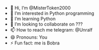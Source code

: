 - 👋 Hi, I’m @MisterToken2000
- 👀 I’m interested in Python programming
- 🌱 I’m learning Python
- 💞️ I’m looking to collaborate on ???
- 📫 How to reach me telegram: @Unralf
- 😄 Pronouns: You
- ⚡ Fun fact: me is Bobra

<!---
MisterToken2000/MisterToken2000 is a ✨ special ✨ repository because its `README.md` (this file) appears on your GitHub profile.
You can click the Preview link to take a look at your changes.
--->
